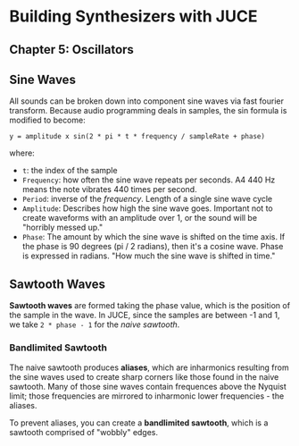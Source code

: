 # Building Synthesizers with JUCE

## Chapter 5: Oscillators

## Sine Waves

All sounds can be broken down into component sine waves via fast fourier
transform. Because audio programming deals in samples, the sin formula is
modified to become:

```
y = amplitude x sin(2 * pi * t * frequency / sampleRate + phase)
```

where:

- `t`: the index of the sample
- `Frequency`: how often the sine wave repeats per seconds. A4 440 Hz means the
  note vibrates 440 times per second.
- `Period`: inverse of the _frequency_. Length of a single sine wave cycle
- `Amplitude`: Describes how high the sine wave goes. Important not to create
  waveforms with an amplitude over 1, or the sound will be "horribly messed
  up."
- `Phase`: The amount by which the sine wave is shifted on the time axis. If
  the phase is 90 degrees (pi / 2 radians), then it's a cosine wave. Phase is
  expressed in radians. "How much the sine wave is shifted in time."

## Sawtooth Waves

**Sawtooth waves** are formed taking the phase value, which is the position of
the sample in the wave. In JUCE, since the samples are between -1 and 1, we take
`2 * phase - 1` for the _naive sawtooth_.

### Bandlimited Sawtooth

The naive sawtooth produces **aliases**, which are inharmonics resulting from the
sine waves used to create sharp corners like those found in the naive sawtooth.
Many of those sine waves contain frequences above the Nyquist limit; those
frequencies are mirrored to inharmonic lower frequencies - the aliases.

To prevent aliases, you can create a **bandlimited sawtooth**, which is a
sawtooth comprised of "wobbly" edges.
